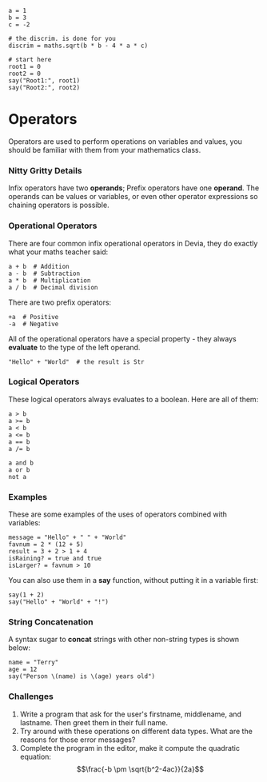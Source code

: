 ```
a = 1
b = 3
c = -2

# the discrim. is done for you
discrim = maths.sqrt(b * b - 4 * a * c)

# start here
root1 = 0
root2 = 0
say("Root1:", root1)
say("Root2:", root2)
```

# Operators

Operators are used to perform operations on variables and values, you should be familiar with them from your mathematics class.

### Nitty Gritty Details
Infix operators have two **operands**; Prefix operators have one **operand**. The operands can be values or variables, or even other operator expressions so chaining operators is possible.

### Operational Operators
There are four common infix operational operators in Devia, they do exactly what your maths teacher said:
```
a + b  # Addition
a - b  # Subtraction
a * b  # Multiplication
a / b  # Decimal division
```

There are two prefix operators:
```
+a  # Positive 
-a  # Negative
```

All of the operational operators have a special property - they always **evaluate** to the type of the left operand.
```
"Hello" + "World"  # the result is Str
```

### Logical Operators
These logical operators always evaluates to a boolean. Here are all of them:
```
a > b
a >= b
a < b
a <= b
a == b
a /= b

a and b
a or b
not a
```

### Examples
These are some examples of the uses of operators combined with variables:
```
message = "Hello" + " " + "World"
favnum = 2 * (12 + 5)
result = 3 + 2 > 1 + 4
isRaining? = true and true
isLarger? = favnum > 10
```
You can also use them in a **say** function, without putting it in a variable first:
```
say(1 + 2)
say("Hello" + "World" + "!")
```

### String Concatenation
A syntax sugar to **concat** strings with other non-string types is shown below:
```
name = "Terry"
age = 12
say("Person \(name) is \(age) years old")
```

### Challenges
1. Write a program that ask for the user's firstname, middlename, and lastname. Then greet them in their full name.
2. Try around with these operations on different data types. What are the reasons for those error messages?
3. Complete the program in the editor, make it compute the quadratic equation: $$\frac{-b \pm \sqrt{b^2-4ac}}{2a}$$



